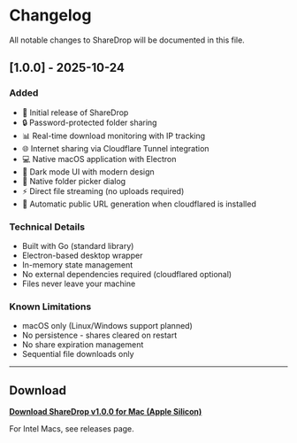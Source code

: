 # Changelog

All notable changes to ShareDrop will be documented in this file.

## [1.0.0] - 2025-10-24

### Added
- 🚀 Initial release of ShareDrop
- 🔒 Password-protected folder sharing
- 📊 Real-time download monitoring with IP tracking
- 🌐 Internet sharing via Cloudflare Tunnel integration
- 💻 Native macOS application with Electron
- 🎨 Dark mode UI with modern design
- 📁 Native folder picker dialog
- ⚡ Direct file streaming (no uploads required)
- 🔗 Automatic public URL generation when cloudflared is installed

### Technical Details
- Built with Go (standard library)
- Electron-based desktop wrapper
- In-memory state management
- No external dependencies required (cloudflared optional)
- Files never leave your machine

### Known Limitations
- macOS only (Linux/Windows support planned)
- No persistence - shares cleared on restart
- No share expiration management
- Sequential file downloads only

---

## Download

**[Download ShareDrop v1.0.0 for Mac (Apple Silicon)](https://github.com/thespecialone1/sharedrop/releases/download/v1.0.0/ShareDrop-1.0.0-arm64.dmg)**

For Intel Macs, see releases page.

